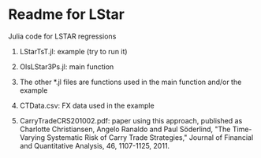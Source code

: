 Readme for LStar		
================

Julia code for LSTAR regressions

1. LStarTsT.jl: example (try to run it)

2. OlsLStar3Ps.jl: main function

3. The other *.jl files are functions used in the main function and/or the example

4. CTData.csv: FX data used in the example

5. CarryTradeCRS201002.pdf: paper using this approach, published as 
Charlotte Christiansen, Angelo Ranaldo and Paul Söderlind, "The Time-Varying Systematic Risk of Carry Trade Strategies," Journal of Financial and Quantitative Analysis, 46, 1107-1125, 2011. 